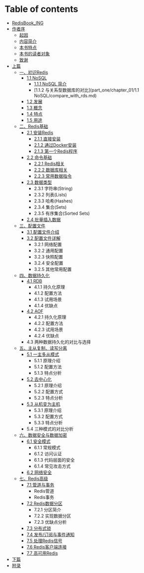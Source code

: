 # Table of contents

* [RedisBook\_ING](README.md)
* [作者序](foreword/README.md)
  * [起因](foreword/reason.md)
  * [内容简介](foreword/abstract.md)
  * [本书特点](foreword/characteristics.md)
  * [本书的读者对象](foreword/target_reader.md)
  * [致谢](foreword/acknowledgements.md)
* [上篇](part_one/README.md)
  * [一、初识Redis](part_one/chapter_01/README.md)
    * [1.1 NoSQL](part_one/chapter_01/NoSQL/README.md)
      * [1.1.1 NoSQL 简介](part_one/chapter_01/NoSQL/brief_introduction.md)
      * [1.1.2 与关系型数据库的对比](part_one/chapter_01/1.1 NoSQL/compare_with_rds.md)
    * [1.2 发展](part_one/chapter_01/development_of_redis.md)
    * [1.3 概念](part_one/chapter_01/concept.md)
    * [1.4 特点](part_one/chapter_01/characteristics.md)
    * [1.5 用途](part_one/chapter_01/usage_scenarios.md)
  * [二、Redis基础](part_one/basis_of_redis/README.md)
    * [2.1 安装Redis](part_one/chapter_02/install_redis/README.md)
      * [2.1.1 直接安装](part_one/chapter_02/install_redis/direct_install.md)
      * [2.1.2 通过Docker安装](part_one/chapter_02/install_redis/install_by_docker.md)
      * [2.1.3 第一个Redis程序](part_one/chapter_02/install_redis/hello_world.md)
    * [2.2 命令基础](part_one/chapter_02/base_command/README.md)
      * [2.2.1 Redis相关](part_one/chapter_02/base_command/redis_cmd.md)
      * [2.2.2 数据库相关](part_one/chapter_02/base_command/database_cmd.md)
      * [2.2.3 常用数据指令](part_one/chapter_02/base_command/regular_cmd.md)
    * [2.3 数据类型](part_one/chapter_02/data_type/README.md)
      * 2.3.1 字符串(String)
      * 2.3.2 列表(Lists)
      * 2.3.3 哈希(Hashes)
      * 2.3.4 集合(Sets)
      * 2.3.5 有序集合(Sorted Sets)
    * [2.4 批量插入数据](part_one/basis_of_redis/bulk_insert.md)
  * [三、配置文件](part_one/configuration_file/README.md)
    * [3.1 配置文件介绍](part_one/configuration_file/pei-zhi-wen-jian-jie-shao.md)
    * [3.2 配置文件详解](part_one/configuration_file/pei-zhi-wen-jian-xiang-jie.md)
      * 3.2.1 网络配置
      * 3.2.2 通用配置
      * 3.2.3 快照配置
      * 3.2.4 安全配置
      * 3.2.5 其他常用配置
  * [四、数据持久化](part_one/data_persistence/README.md)
    * [4.1 RDB](part_one/data_persistence/rdb.md)
      * 4.1.1 持久化原理
      * 4.1.2 配置方法
      * 4.1.3 试用场景
      * 4.1.4 优缺点
    * [4.2 AOF](part_one/data_persistence/aof.md)
      * 4.2.1 持久化原理
      * 4.2.2 配置方法
      * 4.2.3 试用场景
      * 4.2.4 优缺点
    * 4.3 两种数据持久化的对比与选择
  * [五、主从复制、读写分离](part_one/master-slave_copy+read_and_write_separation/README.md)
    * [5.1 一主多从模式](part_one/master-slave_copy+read_and_write_separation/yi-zhu-duo-cong-mo-shi.md)
      * 5.1.1 原理介绍
      * 5.1.2 配置方法
      * 5.1.3 特点分析
    * [5.2 去中心化](part_one/master-slave_copy+read_and_write_separation/qu-zhong-xin-hua.md)
      * 5.2.1 原理介绍
      * 5.2.2 配置方式
      * 5.2.3 特点分析
    * [5.3 从机变为主机](part_one/master-slave_copy+read_and_write_separation/cong-ji-bian-wei-zhu-ji.md)
      * 5.3.1 原理介绍
      * 5.3.2 配置方式
      * 5.3.3 特点分析
    * 5.4 三种模式的对比分析
  * [六、数据安全与数据加密](part_one/security_and_encryption/README.md)
    * [6.1 安全模式](part_one/security_and_encryption/an-quan-mo-shi.md)
      * 6.1.1 常规模式
      * 6.1.2 访问认证
      * 6.1.3 代码层面的安全
      * 6.1.4 常见攻击方式
    * [6.2 网络安全](part_one/security_and_encryption/wang-luo-an-quan.md)
  * [七、Redis高级](part_one/senior/README.md)
    * [7.1 管道与事务](part_one/senior/guan-dao-yu-shi-wu.md)
      * Redis管道
      * Redis事务
    * [7.2 Redis数据分区](part_one/senior/redis-shu-ju-fen-qu.md)
      * 7.2.1 分区简介
      * 7.2.2 实现数据分区
      * 7.2.3 优缺点分析
    * [7.3 分布式锁](part_one/senior/fen-bu-shi-suo.md)
    * [7.4 发布/订阅与事件通知](part_one/senior/fa-bu-ding-yue-yu-shi-jian-tong-zhi.md)
    * [7.5 处理Redis信号](part_one/senior/chu-li-redis-xin-hao.md)
    * [7.6 Redis客户端连接](part_one/senior/redis-ke-hu-duan-lian-jie.md)
    * [7.7 高可用Redis](part_one/senior/gao-ke-yong-redis.md)
* [下篇](xia-pian.md)
* [附录](fu-lu.md)

